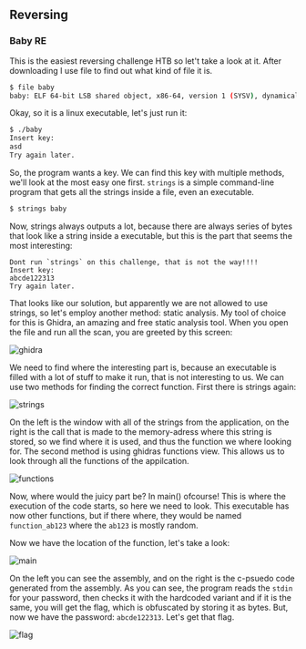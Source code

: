 ## Reversing

### Baby RE

This is the easiest reversing challenge HTB so let't take a look at it.
After downloading I use file to find out what kind of file it is.

```bash
$ file baby
baby: ELF 64-bit LSB shared object, x86-64, version 1 (SYSV), dynamically linked, interpreter /lib64/ld-linux-x86-64.so.2, BuildID[sha1]=25adc53b89f781335a27bf1b81f5c4cb74581022, for GNU/Linux 3.2.0, not stripped
```

Okay, so it is a linux executable, let's just run it:

```bash
$ ./baby
Insert key:
asd
Try again later.
```

So, the program wants a key. We can find this key with multiple methods, we'll look at the most easy one first. `strings` is a simple command-line program that gets all the strings inside a file, even an executable. 

```bash
$ strings baby
```

Now, strings always outputs a lot, because there are always series of bytes that look like a string inside a executable, but this is the part that seems the most interesting:

```text
Dont run `strings` on this challenge, that is not the way!!!!
Insert key:
abcde122313
Try again later.
```

That looks like our solution, but apparently we are not allowed to use strings, so let's employ another method: static analysis.
My tool of choice for this is Ghidra, an amazing and free static analysis tool. When you open the file and run all the scan, you are greeted by this screen:

![ghidra](ghidra)

We need to find where the interesting part is, because an executable is filled with a lot of stuff to make it run, that is not interesting to us. We can use two methods for finding the correct function. First there is strings again:

![strings](strings)

On the left is the window with all of the strings from the application, on the right is the call that is made to the memory-adress where this string is stored, so we find where it is used, and thus the function we where looking for.
The second method is using ghidras functions view. This allows us to look through all the functions of the appilcation.

![functions](functions)

Now, where would the juicy part be? In main() ofcourse! This is where the execution of the code starts, so here we need to look. This executable has now other functions, but if there where, they would be named `function_ab123` where the `ab123` is mostly random.

Now we have the location of the function, let's take a look:

![main](main)

On the left you can see the assembly, and on the right is the c-psuedo code generated from the assembly. As you can see, the program reads the `stdin` for your password, then checks it with the hardcoded variant and if it is the same, you will get the flag, which is obfuscated by storing it as bytes. But, now we have the password: `abcde122313`. Let's get that flag.

![flag](flag)


### 
